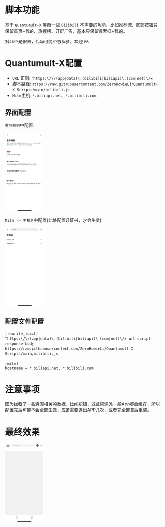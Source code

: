 # 脚本功能
基于 `Quantumult-X` 屏蔽一些 `Bilibili` 不需要的功能，比如推荐流、底部按钮只保留首页+我的、热搜榜、开屏广告，基本只保留搜索框+我的。

对`JS`不是很熟，代码可能不够优雅，欢迎 `PR`

# Quantumult-X配置

- `URL` 正则: `^https:\/\/(app|data)\.(bilibili|biliapi)\.(com|net)\/x`
- 脚本路径: `https://raw.githubusercontent.com/ZeroHowieLi/Quantumult-X-Scripts/main/bilibili.js`
- `Mitm`主机: `*.biliapi.net`、`*.bilibili.com`

## 界面配置

`重写规则`中配置:

<img src="src/Quantumult-X_Bilibili-Rewrite-UI.jpeg" style="zoom: 25%;" />



`Mitm -> 主机名`中配置(此处配置好证书，才会生效):

<img src="src/Quantumult-X_Bilibili-Mitm-UI.jpeg" style="zoom: 25%;" />

## 配置文件配置

```shell
[rewrite_local]
^https:\/\/(app|data)\.(bilibili|biliapi)\.(com|net)\/x url script-response-body https://raw.githubusercontent.com/ZeroHowieLi/Quantumult-X-Scripts/main/bilibili.js

[mitm]
hostname = *.biliapi.net, *.bilibili.com
```



# 注意事项

因为拦截了一些资源相关的数据，比如按钮，这些资源类一般App都会缓存，所以配置完后可能不会全部生效，应该需要退出APP几次，或者完全卸载后重装。



# 最终效果

<img src="src/Quantumult-X_Bilibili-Ban.JPG" style="zoom: 25%;" />